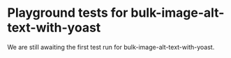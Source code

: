# Playground tests for bulk-image-alt-text-with-yoast
We are still awaiting the first test run for bulk-image-alt-text-with-yoast.

